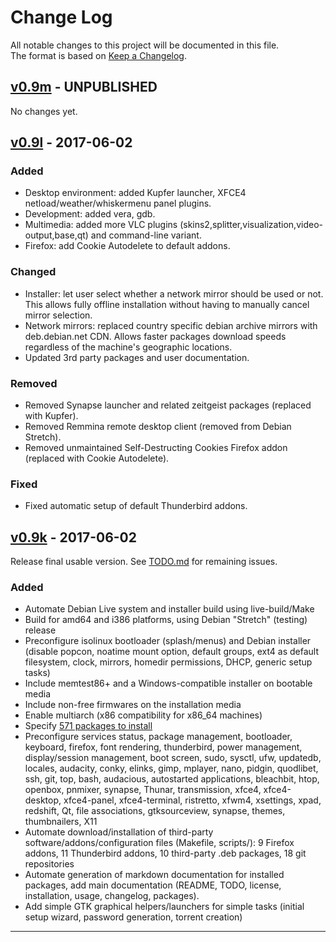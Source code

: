 # Change Log
All notable changes to this project will be documented in this file.  
The format is based on [Keep a Changelog](http://keepachangelog.com/).

## [v0.9m](https://github.com/nodiscc/dbu/releases/tag/0.9m) - UNPUBLISHED

No changes yet.

<!--
### Added
### Changed
### Removed
### Fixed
### Security
### Deprecated
-->


## [v0.9l](https://github.com/nodiscc/dbu/releases/tag/0.9l) - 2017-06-02

### Added

 * Desktop environment: added Kupfer launcher, XFCE4 netload/weather/whiskermenu panel plugins.
 * Development: added vera, gdb.
 * Multimedia: added more VLC plugins (skins2,splitter,visualization,video-output,base,qt) and command-line variant.
 * Firefox: add Cookie Autodelete to default addons.

### Changed

 * Installer: let user select whether a network mirror should be used or not. This allows fully offline installation without having to manually cancel mirror selection.
 * Network mirrors: replaced country specific debian archive mirrors with deb.debian.net CDN. Allows faster packages download speeds regardless of the machine's geographic locations.
 * Updated 3rd party packages and user documentation.

### Removed

 * Removed Synapse launcher and related zeitgeist packages (replaced with Kupfer).
 * Removed Remmina remote desktop client (removed from Debian Stretch).
 * Removed unmaintained Self-Destructing Cookies Firefox addon (replaced with Cookie Autodelete).

### Fixed

 * Fixed automatic setup of default Thunderbird addons.

## [v0.9k](https://github.com/nodiscc/dbu/releases/tag/0.9k) - 2017-06-02

Release final usable version. See [TODO.md](TODO.md) for remaining issues.

### Added

* Automate Debian Live system and installer build using live-build/Make
* Build for amd64 and i386 platforms, using Debian "Stretch" (testing) release
* Preconfigure isolinux bootloader (splash/menus) and Debian installer (disable popcon, noatime mount option, default groups, ext4 as default filesystem, clock, mirrors, homedir permissions, DHCP, generic setup tasks)
* Include memtest86+ and a Windows-compatible installer on bootable media
* Include non-free firmwares on the installation media
* Enable multiarch (x86 compatibility for x86_64 machines)
* Specify [571 packages to install](https://github.com/nodiscc/dbu/blob/master/doc/packages.md)
* Preconfigure services status, package management, bootloader, keyboard, firefox, font rendering, thunderbird, power management, display/session management, boot screen, sudo, sysctl, ufw, updatedb, locales, audacity, conky, elinks, gimp, mplayer, nano, pidgin, quodlibet, ssh, git, top, bash, audacious, autostarted applications, bleachbit, htop, openbox, pnmixer, synapse, Thunar, transmission, xfce4, xfce4-desktop, xfce4-panel, xfce4-terminal, ristretto, xfwm4, xsettings, xpad, redshift, Qt, file associations, gtksourceview, synapse, themes, thumbnailers, X11
* Automate download/installation of third-party software/addons/configuration files (Makefile, scripts/): 9 Firefox addons, 11 Thunderbird addons, 10 third-party .deb packages, 18 git repositories
* Automate generation of markdown documentation for installed packages, add main documentation (README, TODO, license, installation, usage, changelog, packages).
* Add simple GTK graphical helpers/launchers for simple tasks (initial setup wizard, password generation, torrent creation)

------------------------------------------------------------------
